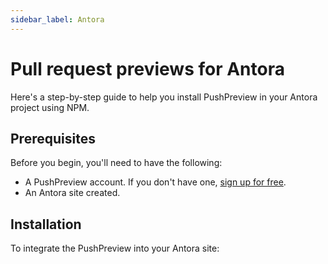 ```yaml
---
sidebar_label: Antora
---
```


# Pull request previews for Antora

Here's a step-by-step guide to help you install PushPreview in your Antora project using NPM.

## Prerequisites

Before you begin, you'll need to have the following:

- A PushPreview account. If you don't have one, [sign up for free](https://app.pushpreview.com/accounts/signup/).
- An Antora site created.

## Installation

To integrate the PushPreview into your Antora site:

